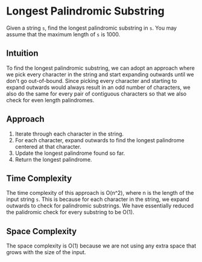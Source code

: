 # Longest Palindromic Substring

Given a string `s`, find the longest palindromic substring in `s`. You may assume that the maximum length of `s` is 1000.

## Intuition

To find the longest palindromic substring, we can adopt an approach where we pick every character in the string and start expanding outwards until we don't go out-of-bound. Since picking every character and starting to expand outwards would always result in an odd number of characters, we also do the same for every pair of contiguous characters so that we also check for even length palindromes.

## Approach

1. Iterate through each character in the string.
2. For each character, expand outwards to find the longest palindrome centered at that character.
3. Update the longest palindrome found so far.
4. Return the longest palindrome.

## Time Complexity

The time complexity of this approach is O(n^2), where n is the length of the input string `s`. This is because for each character in the string, we expand outwards to check for palindromic substrings. We have essentially reduced the palidromic check for every substring to be O(1).

## Space Complexity

The space complexity is O(1) because we are not using any extra space that grows with the size of the input.

